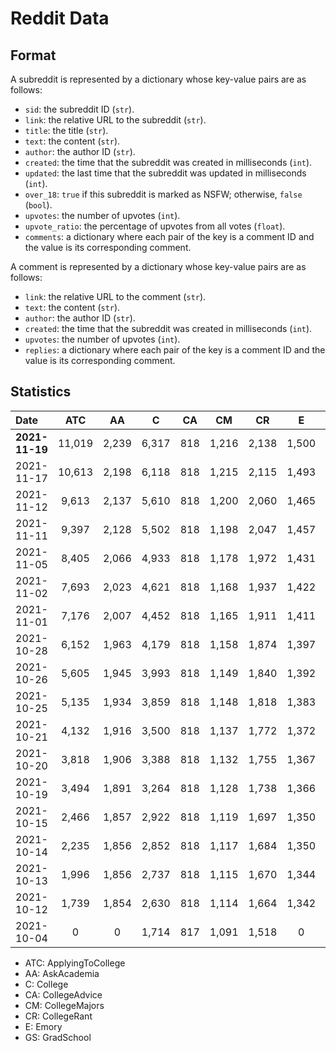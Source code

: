 # Reddit Data

## Format

A subreddit is represented by a dictionary whose key-value pairs are as follows:

* `sid`: the subreddit ID (`str`).
* `link`: the relative URL to the subreddit (`str`).
* `title`: the title (`str`).
* `text`: the content (`str`).
* `author`: the author ID (`str`).
* `created`: the time that the subreddit was created in milliseconds (`int`).
* `updated`: the last time that the subreddit was updated in milliseconds (`int`).
* `over_18`: `true` if this subreddit is marked as NSFW; otherwise, `false` (`bool`).
* `upvotes`: the number of upvotes (`int`).
* `upvote_ratio`: the percentage of upvotes from all votes (`float`).
* `comments`: a dictionary where each pair of the key is a comment ID and the value is its corresponding comment.

A comment is represented by a dictionary whose key-value pairs are as follows:

* `link`: the relative URL to the comment (`str`).
* `text`: the content (`str`).
* `author`: the author ID (`str`).
* `created`: the time that the subreddit was created in milliseconds (`int`).
* `upvotes`: the number of upvotes (`int`).
* `replies`: a dictionary where each pair of the key is a comment ID and the value is its corresponding comment.

## Statistics

| Date           | ATC    | AA    | C       | CA   | CM    | CR    | E     | GS    |  Total |
|:---------------|:------:|:-----:|:-------:|:----:|:-----:|:-----:|:-----:|:-----:|:------:|
| **2021-11-19** | 11,019 | 2,239 |   6,317 |  818 | 1,216 | 2,138 | 1,500 | 2,827 | 28,074 |
| 2021-11-17     | 10,613 | 2,198 |   6,118 |  818 | 1,215 | 2,115 | 1,493 | 2,764 | 27,334 |
| 2021-11-12     |  9,613 | 2,137 |   5,610 |  818 | 1,200 | 2,060 | 1,465 | 2,618 | 25,521 |
| 2021-11-11     |  9,397 | 2,128 |   5,502 |  818 | 1,198 | 2,047 | 1,457 | 2,585 | 25,132 |
| 2021-11-05     |  8,405 | 2,066 |   4,933 |  818 | 1,178 | 1,972 | 1,431 | 2,425 | 23,228 |
| 2021-11-02     |  7,693 | 2,023 |   4,621 |  818 | 1,168 | 1,937 | 1,422 | 2,339 | 22,021 |
| 2021-11-01     |  7,176 | 2,007 |   4,452 |  818 | 1,165 | 1,911 | 1,411 | 2,296 | 21,236 |
| 2021-10-28     |  6,152 | 1,963 |   4,179 |  818 | 1,158 | 1,874 | 1,397 | 2,221 | 19,762 |
| 2021-10-26     |  5,605 | 1,945 |   3,993 |  818 | 1,149 | 1,840 | 1,392 | 2,169 | 18,911 |
| 2021-10-25     |  5,135 | 1,934 |   3,859 |  818 | 1,148 | 1,818 | 1,383 | 2,136 | 18,231 |
| 2021-10-21     |  4,132 | 1,916 |   3,500 |  818 | 1,137 | 1,772 | 1,372 | 2,031 | 16,678 |
| 2021-10-20     |  3,818 | 1,906 |   3,388 |  818 | 1,132 | 1,755 | 1,367 | 1,992 | 16,176 |
| 2021-10-19     |  3,494 | 1,891 |   3,264 |  818 | 1,128 | 1,738 | 1,366 | 1,955 | 15,654 |
| 2021-10-15     |  2,466 | 1,857 |   2,922 |  818 | 1,119 | 1,697 | 1,350 | 1,842 | 14,073 |
| 2021-10-14     |  2,235 | 1,856 |   2,852 |  818 | 1,117 | 1,684 | 1,350 | 1,817 | 13,729 |
| 2021-10-13     |  1,996 | 1,856 |   2,737 |  818 | 1,115 | 1,670 | 1,344 | 1,790 | 13,326 |
| 2021-10-12     |  1,739 | 1,854 |   2,630 |  818 | 1,114 | 1,664 | 1,342 | 1,768 | 12,929 |
| 2021-10-04     |      0 |     0 |   1,714 |  817 | 1,091 | 1,518 |     0 | 1,418 |  6,558 |

* ATC: ApplyingToCollege
* AA: AskAcademia
* C: College
* CA: CollegeAdvice
* CM: CollegeMajors
* CR: CollegeRant
* E: Emory
* GS: GradSchool
